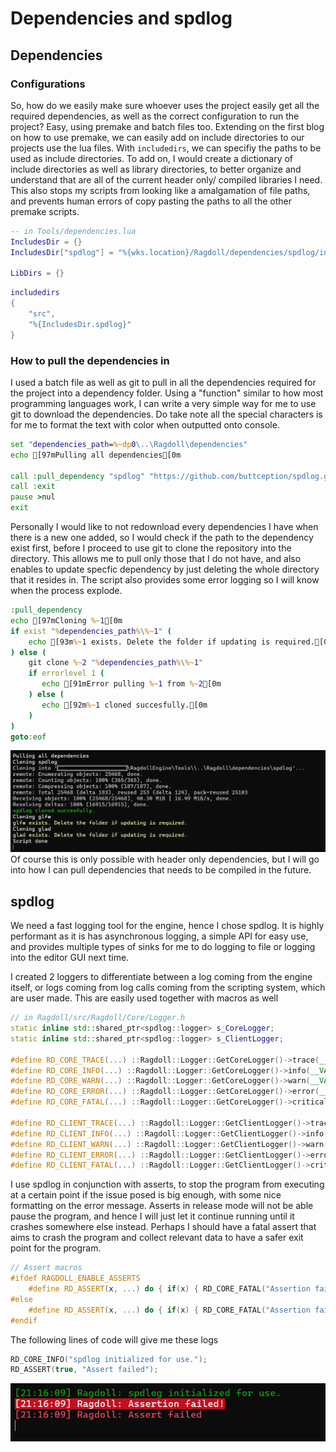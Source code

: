 # Dependencies and spdlog
## Dependencies
### Configurations
So, how do we easily make sure whoever uses the project easily get all the required dependencies, as well as the correct configuration to run the project? Easy, using premake and batch files too. Extending on the first blog on how to use premake, we can easily add on include directories to our projects use the lua files. With ```includedirs```, we can specifiy the paths to be used as include directories. To add on, I would create a dictionary of include directories as well as library directories, to better organize and understand that are all of the current header only/ compiled libraries I need. This also stops my scripts from looking like a amalgamation of file paths, and prevents human errors of copy pasting the paths to all the other premake scripts.

```lua
-- in Tools/dependencies.lua
IncludesDir = {}
IncludesDir["spdlog"] = "%{wks.location}/Ragdoll/dependencies/spdlog/include"

LibDirs = {}
```

```lua
includedirs
{
    "src",
    "%{IncludesDir.spdlog}"
}
```

### How to pull the dependencies in
I used a batch file as well as git to pull in all the dependencies required for the project into a dependency folder. Using a "function" similar to how most programming languages work, I can write a very simple way for me to use git to download the dependencies. Do take note all the special characters is for me to format the text with color when outputted onto console.

```bat
set "dependencies_path=%~dp0\..\Ragdoll\dependencies"
echo [97mPulling all dependencies[0m

call :pull_dependency "spdlog" "https://github.com/buttception/spdlog.git"
call :exit
pause >nul
exit
```

Personally I would like to not redownload every dependencies I have when there is a new one added, so I would check if the path to the dependency exist first, before I proceed to use git to clone the repository into the directory. This allows me to pull only those that I do not have, and also enables to update specfic dependency by just deleting the whole directory that it resides in. The script also provides some error logging so I will know when the process explode.

```bat
:pull_dependency
echo [97mCloning %~1[0m
if exist "%dependencies_path%\%~1" (
    echo [93m%~1 exists. Delete the folder if updating is required.[0m
) else (
    git clone %~2 "%dependencies_path%\%~1" 
    if errorlevel 1 (
       echo [91mError pulling %~1 from %~2[0m
    ) else (
       echo [92m%~1 cloned succesfully.[0m
    )
)
goto:eof
```

![Console Image](resources/3_console.png)
Of course this is only possible with header only dependencies, but I will go into how I can pull dependencies that needs to be compiled in the future.
## spdlog
We need a fast logging tool for the engine, hence I chose spdlog. It is highly performant as it is has asynchronous logging, a simple API for easy use, and provides multiple types of sinks for me to do logging to file or logging into the editor GUI next time.

I created 2 loggers to differentiate between a log coming from the engine itself, or logs coming from log calls coming from the scripting system, which are user made. This are easily used together with macros as well

```cpp
// in Ragdoll/src/Ragdoll/Core/Logger.h
static inline std::shared_ptr<spdlog::logger> s_CoreLogger;
static inline std::shared_ptr<spdlog::logger> s_ClientLogger;

#define RD_CORE_TRACE(...) ::Ragdoll::Logger::GetCoreLogger()->trace(__VA_ARGS__)
#define RD_CORE_INFO(...) ::Ragdoll::Logger::GetCoreLogger()->info(__VA_ARGS__)
#define RD_CORE_WARN(...) ::Ragdoll::Logger::GetCoreLogger()->warn(__VA_ARGS__)
#define RD_CORE_ERROR(...) ::Ragdoll::Logger::GetCoreLogger()->error(__VA_ARGS__)
#define RD_CORE_FATAL(...) ::Ragdoll::Logger::GetCoreLogger()->critical(__VA_ARGS__)

#define RD_CLIENT_TRACE(...) ::Ragdoll::Logger::GetClientLogger()->trace(__VA_ARGS__)
#define RD_CLIENT_INFO(...) ::Ragdoll::Logger::GetClientLogger()->info(__VA_ARGS__)
#define RD_CLIENT_WARN(...) ::Ragdoll::Logger::GetClientLogger()->warn(__VA_ARGS__)
#define RD_CLIENT_ERROR(...) ::Ragdoll::Logger::GetClientLogger()->error(__VA_ARGS__)
#define RD_CLIENT_FATAL(...) ::Ragdoll::Logger::GetClientLogger()->critical(__VA_ARGS__)
```

I use spdlog in conjunction with asserts, to stop the program from executing at a certain point if the issue posed is big enough, with some nice formatting on the error message. Asserts in release mode will not be able pause the program, and hence I will just let it continue running until it crashes somewhere else instead. Perhaps I should have a fatal assert that aims to crash the program and collect relevant data to have a safer exit point for the program.

```cpp
// Assert macros
#ifdef RAGDOLL_ENABLE_ASSERTS
	#define RD_ASSERT(x, ...) do { if(x) { RD_CORE_FATAL("Assertion failed!"); RD_CORE_ERROR(__VA_ARGS__); __debugbreak(); } } while (0)
#else
	#define RD_ASSERT(x, ...) do { if(x) { RD_CORE_FATAL("Assertion failed!"); RD_CORE_ERROR(__VA_ARGS__); } } while (0)
#endif
```

The following lines of code will give me these logs

```cpp
RD_CORE_INFO("spdlog initialized for use.");
RD_ASSERT(true, "Assert failed");
```

![Log](resources/3_log_image.png)